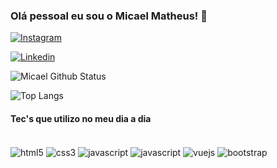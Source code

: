 ### Olá pessoal eu sou o Micael Matheus! 👋

[![Instagram](https://img.shields.io/badge/Instagram-E4405F?style=for-the-badge&logo=instagram&logoColor=white)](https://instagram.com/micaelmatheus)

[![Linkedin](https://img.shields.io/badge/LinkedIn-0077B5?style=for-the-badge&logo=linkedin&logoColor=white)](https://www.linkedin.com/in/micael-matheus-848323150/)

![Micael Github Status](https://github-readme-stats.vercel.app/api?username=micaelmths&show_icons=true&theme=dracula)

![Top Langs](https://github-readme-stats.vercel.app/api/top-langs/?username=micaelmths&layout=compact)


#### Tec's que utilizo no meu dia a dia

<div style="display: inline-block"><br/>
  <img align="center" alt="html5" src="https://img.shields.io/badge/HTML5-E34F26?style=for-the-badge&logo=html5&logoColor=white">
  <img align="center" alt="css3" src="https://img.shields.io/badge/CSS3-1572B6?style=for-the-badge&logo=css3&logoColor=white">
  <img align="center" alt="javascript" src="https://img.shields.io/badge/JavaScript-F7DF1E?style=for-the-badge&logo=javascript&logoColor=black">
  <img align="center" alt="javascript" src="https://img.shields.io/badge/Node.js-43853D?style=for-the-badge&logo=node.js&logoColor=white">
  <img align="center" alt="vuejs" src="https://img.shields.io/badge/Vue.js-35495E?style=for-the-badge&logo=vue.js&logoColor=4FC08D">
  <img align="center" alt="bootstrap" src="https://img.shields.io/badge/Bootstrap-563D7C?style=for-the-badge&logo=bootstrap&logoColor=white">
</div>
